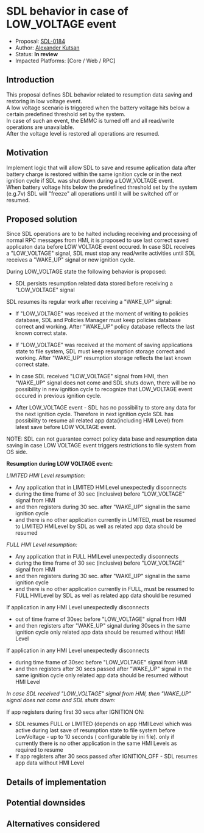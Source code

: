 # SDL behavior in case of LOW_VOLTAGE event

* Proposal: [SDL-0184](184-Resumption-during-Low-Voltage.md)
* Author: [Alexander Kutsan](https://github.com/LuxoftAKutsan)
* Status: **In review**
* Impacted Platforms: [Core / Web / RPC]

## Introduction

This proposal defines SDL behavior related to resumption data saving and restoring in low voltage event.  
A low voltage scenario is triggered when the battery voltage hits below a certain predefined threshold set by the system.  
In case of such an event, the EMMC is turned off and all read/write operations are unavailable.  
After the voltage level is restored all operations are resumed.

## Motivation

Implement logic that will allow SDL to save and resume aplication data after battery charge is restored within the same ignition cycle or in the next ignition cycle if SDL was shut down during a LOW_VOLTAGE event.  
When battery voltage hits below the predefined threshold set by the system (e.g.7v) SDL will "freeze" all operations until it will be switched off or resumed.

## Proposed solution

Since SDL operations are to be halted including receiving and processing of normal RPC messages from HMI, it is proposed to use last correct saved applicaton data before LOW VOLTAGE event occured. 
In case SDL receives a "LOW_VOLTAGE" signal, SDL must stop any read/write activities until SDL receives a "WAKE_UP" signal or new ignition cycle.  

During LOW_VOLTAGE state the following behavior is proposed:
* SDL persists resumption related data stored before receiving a "LOW_VOLTAGE" signal

SDL resumes its regular work after receiving a "WAKE_UP" signal:
* If "LOW_VOLTAGE" was received at the moment of writing to policies database, SDL and Policies Manager must keep policies database correct and working. After "WAKE_UP" policy database reflects the last known correct state.
* If "LOW_VOLTAGE" was received at the moment of saving applications state to file system, SDL must keep resumption storage correct and working. After "WAKE_UP" resumption storage reflects the last known correct state.

* In case SDL received "LOW_VOLTAGE" signal from HMI, then "WAKE_UP" signal does not come and SDL shuts down, 
  there will be no possibility in new ignition cycle to recognize that LOW_VOLTAGE event occured in previous ignition cycle. 
* After LOW_VOLTAGE event - SDL has no possibility to store any data for the next ignition cycle.
  Therefore in next ignition cycle SDL has possibility to resume all related app data(including HMI Level) from latest save 
  before LOW VOLTAGE event.

NOTE: SDL can not guarantee correct policy data base and resumption data saving in case LOW VOLTAGE event triggers restrictions to file system from OS side.

**Resumption during LOW VOLTAGE event:** 

*LIMITED HMI Level resumption:*
 
- Any application that in LIMITED HMILevel unexpectedly disconnects 
- during the time frame of 30 sec (inclusive) before "LOW_VOLTAGE" signal from HMI
- and then registers during 30 sec. after "WAKE_UP" signal in the same ignition cycle
- and there is no other application currently in LIMITED,
  must be resumed to LIMITED HMILevel by SDL as well as related app data should be resumed
  
*FULL HMI Level resumption:*
 
- Any application that in FULL HMILevel unexpectedly disconnects 
- during the time frame of 30 sec (inclusive) before "LOW_VOLTAGE" signal from HMI
- and then registers during 30 sec. after "WAKE_UP" signal in the same ignition cycle
- and there is no other application currently in FULL,
  must be resumed to FULL HMILevel by SDL as well as related app data should be resumed
  
If application in any HMI Level unexpectedly disconnects 
- out of time frame of 30sec before "LOW_VOLTAGE" signal from HMI
- and then registers after "WAKE_UP" signal during 30secs in the same ignition cycle
  only related app data should be resumed without HMI Level
  
If application in any HMI Level unexpectedly disconnects 
- during time frame of 30sec before "LOW_VOLTAGE" signal from HMI
- and then registers after 30 secs passed after "WAKE_UP" signal in the same ignition cycle
  only related app data should be resumed without HMI Level
 
*In case SDL received "LOW_VOLTAGE" signal from HMI, then "WAKE_UP" signal does not come and SDL shuts down:*
  
  If app registers during first 30 secs after IGNITION ON: 
- SDL resumes FULL or LIMITED (depends on app HMI Level which was active during last save of 
  resumption state to file system before LowVoltage - up to 10 seconds ( configurable by ini file).
  only if currently there is no other application in the same HMI Levels as required to resume   
- If app registers after 30 secs passed after IGNITION_OFF - SDL resumes app data without HMI Level  


## Details of implementation  


## Potential downsides  


## Alternatives considered  

 


